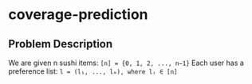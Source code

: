 # coverage-prediction

## Problem Description
We are given n sushi items: `[n] = {0, 1, 2, ..., n−1}`
Each user has a preference list: `l = (l₁, ..., lₘ), where lᵢ ∈ [n] `


